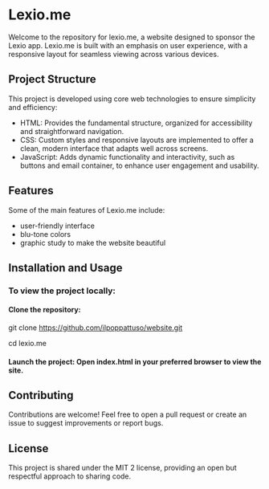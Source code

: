 # Lexio.me
Welcome to the repository for lexio.me, a website designed to sponsor the Lexio app. Lexio.me is built with an emphasis on user experience, with a responsive layout for seamless viewing across various devices.

## Project Structure
This project is developed using core web technologies to ensure simplicity and efficiency:

* HTML: Provides the fundamental structure, organized for accessibility and straightforward navigation.
* CSS: Custom styles and responsive layouts are implemented to offer a clean, modern interface that adapts well across screens.
* JavaScript: Adds dynamic functionality and interactivity, such as buttons and email container, to enhance user engagement and usability.


## Features
Some of the main features of Lexio.me include:

* user-friendly interface
* blu-tone colors
* graphic study to make the website beautiful

  
## Installation and Usage
### To view the project locally:

#### Clone the repository:

git clone https://github.com/ilpoppattuso/website.git

cd lexio.me

#### Launch the project: Open index.html in your preferred browser to view the site.

## Contributing
Contributions are welcome! Feel free to open a pull request or create an issue to suggest improvements or report bugs.

## License
This project is shared under the MIT 2 license, providing an open but respectful approach to sharing code.
